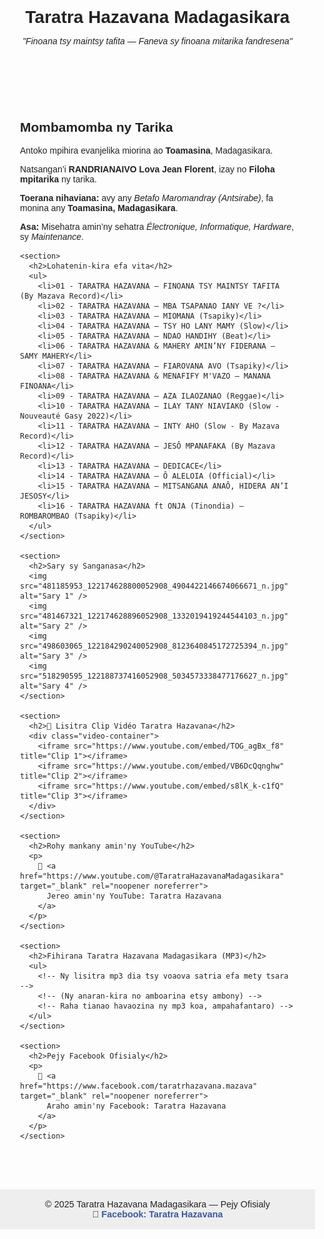 <!DOCTYPE html>
<html lang="mg">
<head>
  <meta charset="UTF-8" />
  <meta name="viewport" content="width=device-width, initial-scale=1.0"/>
  <title>Taratra Hazavana Madagasikara — Pejy Ofisialy</title>
  <style>
    body {
      font-family: Arial, sans-serif;
      margin: 0;
      padding: 0;
      background-color: #fdfdfd;
      color: #222;
      text-align: center;
    }

    header {
      background-color: #3c3c88;
      color: white;
      padding: 1.5rem;
    }

    h1 {
      margin-bottom: 0.3rem;
    }

    main {
      padding: 2rem;
      max-width: 900px;
      margin: 0 auto;
      text-align: left;
    }

    img {
      max-width: 300px;
      margin: 1rem;
      border-radius: 12px;
      box-shadow: 0 4px 12px rgba(0,0,0,0.1);
      display: block;
    }

    ul {
      list-style-type: disc;
      margin-left: 1.5rem;
    }

    .video-container {
      display: flex;
      flex-direction: column;
      gap: 20px;
      margin-top: 2rem;
    }

    iframe {
      width: 100%;
      height: 315px;
      border: none;
    }

    footer {
      background-color: #eee;
      padding: 1rem;
      margin-top: 2rem;
      font-size: 0.9rem;
      text-align: center;
    }

    a {
      color: #3b5998;
      text-decoration: none;
      font-weight: bold;
    }

    a:hover {
      text-decoration: underline;
    }
  </style>
</head>
<body>
  <header>
    <h1>Taratra Hazavana Madagasikara</h1>
    <p><em>"Finoana tsy maintsy tafita — Faneva sy finoana mitarika fandresena"</em></p>
  </header>

  <main>
    <section>
      <h2>Mombamomba ny Tarika</h2>
      <p>Antoko mpihira evanjelika miorina ao <strong>Toamasina</strong>, Madagasikara.</p>
      <p>Natsangan’i <strong>RANDRIANAIVO Lova Jean Florent</strong>, izay no <strong>Filoha mpitarika</strong> ny tarika.</p>
      <p><strong>Toerana nihaviana:</strong> avy any <em>Betafo Maromandray (Antsirabe)</em>, fa monina any <strong>Toamasina, Madagasikara</strong>.</p>
      <p><strong>Asa:</strong> Misehatra amin’ny sehatra <em>Électronique, Informatique, Hardware</em>, sy <em>Maintenance</em>.</p>
    </section>

    <section>
      <h2>Lohatenin-kira efa vita</h2>
      <ul>
        <li>01 - TARATRA HAZAVANA — FINOANA TSY MAINTSY TAFITA (By Mazava Record)</li>
        <li>02 - TARATRA HAZAVANA — MBA TSAPANAO IANY VE ?</li>
        <li>03 - TARATRA HAZAVANA — MIOMANA (Tsapiky)</li>
        <li>04 - TARATRA HAZAVANA — TSY HO LANY MAMY (Slow)</li>
        <li>05 - TARATRA HAZAVANA — NDAO HANDIHY (Beat)</li>
        <li>06 - TARATRA HAZAVANA & MAHERY AMIN’NY FIDERANA — SAMY MAHERY</li>
        <li>07 - TARATRA HAZAVANA — FIAROVANA AVO (Tsapiky)</li>
        <li>08 - TARATRA HAZAVANA & MENAFIFY M'VAZO — MANANA FINOANA</li>
        <li>09 - TARATRA HAZAVANA — AZA ILAOZANAO (Reggae)</li>
        <li>10 - TARATRA HAZAVANA — ILAY TANY NIAVIAKO (Slow - Nouveauté Gasy 2022)</li>
        <li>11 - TARATRA HAZAVANA — INTY AHO (Slow - By Mazava Record)</li>
        <li>12 - TARATRA HAZAVANA — JESÔ MPANAFAKA (By Mazava Record)</li>
        <li>13 - TARATRA HAZAVANA — DEDICACE</li>
        <li>14 - TARATRA HAZAVANA — Ô ALELOIA (Official)</li>
        <li>15 - TARATRA HAZAVANA — MITSANGANA ANAÔ, HIDERA AN’I JESOSY</li>
        <li>16 - TARATRA HAZAVANA ft ONJA (Tinondia) — ROMBAROMBAO (Tsapiky)</li>
      </ul>
    </section>

    <section>
      <h2>Sary sy Sanganasa</h2>
      <img src="481185953_122174628800052908_4904422146674066671_n.jpg" alt="Sary 1" />
      <img src="481467321_122174628896052908_1332019419244544103_n.jpg" alt="Sary 2" />
      <img src="498603065_122184290240052908_8123640845172725394_n.jpg" alt="Sary 3" />
      <img src="518290595_122188737416052908_5034573338477176627_n.jpg" alt="Sary 4" />
    </section>

    <section>
      <h2>🎥 Lisitra Clip Vidéo Taratra Hazavana</h2>
      <div class="video-container">
        <iframe src="https://www.youtube.com/embed/TOG_agBx_f8" title="Clip 1"></iframe>
        <iframe src="https://www.youtube.com/embed/VB6DcQqnghw" title="Clip 2"></iframe>
        <iframe src="https://www.youtube.com/embed/s8lK_k-c1fQ" title="Clip 3"></iframe>
      </div>
    </section>

    <section>
      <h2>Rohy mankany amin'ny YouTube</h2>
      <p>
        🔴 <a href="https://www.youtube.com/@TaratraHazavanaMadagasikara" target="_blank" rel="noopener noreferrer">
          Jereo amin'ny YouTube: Taratra Hazavana
        </a>
      </p>
    </section>

    <section>
      <h2>Fihirana Taratra Hazavana Madagasikara (MP3)</h2>
      <ul>
        <!-- Ny lisitra mp3 dia tsy voaova satria efa mety tsara -->
        <!-- (Ny anaran-kira no amboarina etsy ambony) -->
        <!-- Raha tianao havaozina ny mp3 koa, ampahafantaro) -->
      </ul>
    </section>

    <section>
      <h2>Pejy Facebook Ofisialy</h2>
      <p>
        🔵 <a href="https://www.facebook.com/taratrhazavana.mazava" target="_blank" rel="noopener noreferrer">
          Araho amin'ny Facebook: Taratra Hazavana
        </a>
      </p>
    </section>
  </main>

  <footer>
    © 2025 Taratra Hazavana Madagasikara — Pejy Ofisialy <br />
    🔵 <a href="https://www.facebook.com/taratrhazavana.mazava" target="_blank" rel="noopener noreferrer">
      Facebook: Taratra Hazavana
    </a>
  </footer>
</body>
</html>
